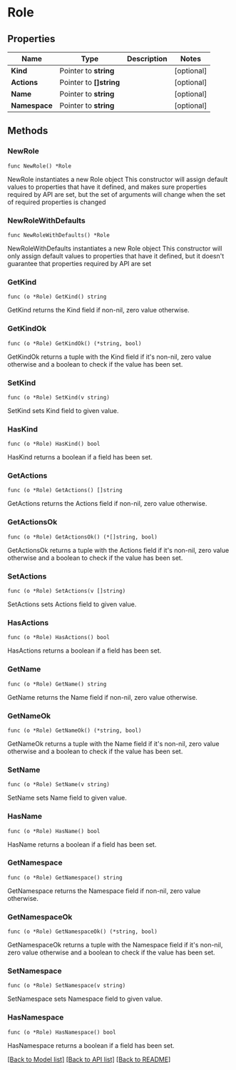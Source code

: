 # Role

## Properties

Name | Type | Description | Notes
------------ | ------------- | ------------- | -------------
**Kind** | Pointer to **string** |  | [optional] 
**Actions** | Pointer to **[]string** |  | [optional] 
**Name** | Pointer to **string** |  | [optional] 
**Namespace** | Pointer to **string** |  | [optional] 

## Methods

### NewRole

`func NewRole() *Role`

NewRole instantiates a new Role object
This constructor will assign default values to properties that have it defined,
and makes sure properties required by API are set, but the set of arguments
will change when the set of required properties is changed

### NewRoleWithDefaults

`func NewRoleWithDefaults() *Role`

NewRoleWithDefaults instantiates a new Role object
This constructor will only assign default values to properties that have it defined,
but it doesn't guarantee that properties required by API are set

### GetKind

`func (o *Role) GetKind() string`

GetKind returns the Kind field if non-nil, zero value otherwise.

### GetKindOk

`func (o *Role) GetKindOk() (*string, bool)`

GetKindOk returns a tuple with the Kind field if it's non-nil, zero value otherwise
and a boolean to check if the value has been set.

### SetKind

`func (o *Role) SetKind(v string)`

SetKind sets Kind field to given value.

### HasKind

`func (o *Role) HasKind() bool`

HasKind returns a boolean if a field has been set.

### GetActions

`func (o *Role) GetActions() []string`

GetActions returns the Actions field if non-nil, zero value otherwise.

### GetActionsOk

`func (o *Role) GetActionsOk() (*[]string, bool)`

GetActionsOk returns a tuple with the Actions field if it's non-nil, zero value otherwise
and a boolean to check if the value has been set.

### SetActions

`func (o *Role) SetActions(v []string)`

SetActions sets Actions field to given value.

### HasActions

`func (o *Role) HasActions() bool`

HasActions returns a boolean if a field has been set.

### GetName

`func (o *Role) GetName() string`

GetName returns the Name field if non-nil, zero value otherwise.

### GetNameOk

`func (o *Role) GetNameOk() (*string, bool)`

GetNameOk returns a tuple with the Name field if it's non-nil, zero value otherwise
and a boolean to check if the value has been set.

### SetName

`func (o *Role) SetName(v string)`

SetName sets Name field to given value.

### HasName

`func (o *Role) HasName() bool`

HasName returns a boolean if a field has been set.

### GetNamespace

`func (o *Role) GetNamespace() string`

GetNamespace returns the Namespace field if non-nil, zero value otherwise.

### GetNamespaceOk

`func (o *Role) GetNamespaceOk() (*string, bool)`

GetNamespaceOk returns a tuple with the Namespace field if it's non-nil, zero value otherwise
and a boolean to check if the value has been set.

### SetNamespace

`func (o *Role) SetNamespace(v string)`

SetNamespace sets Namespace field to given value.

### HasNamespace

`func (o *Role) HasNamespace() bool`

HasNamespace returns a boolean if a field has been set.


[[Back to Model list]](../README.md#documentation-for-models) [[Back to API list]](../README.md#documentation-for-api-endpoints) [[Back to README]](../README.md)



